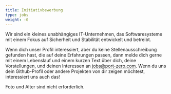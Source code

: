 ```yaml
---
title: Initiativbewerbung
type: jobs
weight: -0
---
```


Wir sind ein kleines unabhängiges IT-Unternehmen, das Softwaresysteme mit einem
Fokus auf Sicherheit und Stabilität entwickelt und betreibt.

Wenn dich unser Profil interessiert, aber du keine Stellenausschreibung gefunden
hast, die auf deine Erfahrungen passen, dann melde dich gerne mit einem
Lebenslauf und einem kurzen Text über dich, deine Vorstellungen, und deinen
Interessen an [jobs@port-zero.com](mailto:jobs@port-zero.com). Wenn du uns dein
Github-Profil oder andere Projekten von dir zeigen möchtest, interessiert uns
auch das!

Foto und Alter sind nicht erforderlich.
